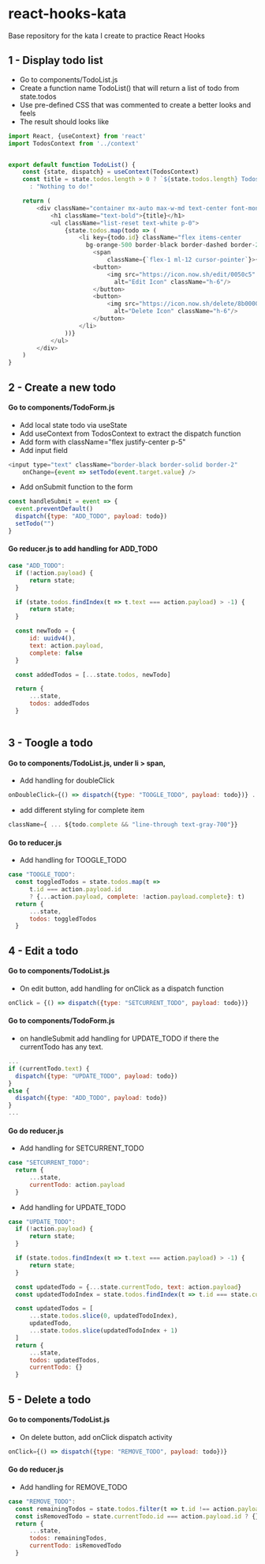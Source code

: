 # react-hooks-kata
Base repository for the kata I create to practice React Hooks

## 1 - Display todo list

* Go to components/TodoList.js 
* Create a function name TodoList() that will return a list of todo from state.todos
* Use pre-defined CSS that was commented to create a better looks and feels
* The result should looks like 

```javascript
import React, {useContext} from 'react'
import TodosContext from '../context'


export default function TodoList() {
    const {state, dispatch} = useContext(TodosContext)
    const title = state.todos.length > 0 ? `${state.todos.length} Todos` 
      : "Nothing to do!"

    return (
        <div className="container mx-auto max-w-md text-center font-mono">
            <h1 className="text-bold">{title}</h1>
            <ul className="list-reset text-white p-0">
                {state.todos.map(todo => (
                    <li key={todo.id} className="flex items-center 
                      bg-orange-500 border-black border-dashed border-2 my-2 py-4">
                        <span
                            className={`flex-1 ml-12 cursor-pointer`}>{todo.text}</span>
                        <button>
                            <img src="https://icon.now.sh/edit/0050c5" 
                              alt="Edit Icon" className="h-6"/>
                        </button>
                        <button>
                            <img src="https://icon.now.sh/delete/8b0000" 
                              alt="Delete Icon" className="h-6"/>
                        </button>
                    </li>
                ))}
            </ul>
        </div>
    )
}
```

## 2 - Create a new todo
#### Go to components/TodoForm.js
* Add local state todo via useState
* Add useContext from TodosContext to extract the dispatch function 
* Add form with className="flex justify-center p-5"
* Add input field 
```javascript 
<input type="text" className="border-black border-solid border-2" 
    onChange={event => setTodo(event.target.value} />
```
* Add onSubmit function to the form
```javascript  
const handleSubmit = event => {
  event.preventDefault()
  dispatch({type: "ADD_TODO", payload: todo})
  setTodo("")
}
``` 
#### Go reducer.js to add handling for ADD_TODO
```javascript
case "ADD_TODO": 
  if (!action.payload) {
      return state;
  }

  if (state.todos.findIndex(t => t.text === action.payload) > -1) {
      return state;
  }

  const newTodo = {
      id: uuidv4(),
      text: action.payload,
      complete: false
  }

  const addedTodos = [...state.todos, newTodo]

  return {
      ...state,
      todos: addedTodos
  }
        
```

## 3 - Toogle a todo
#### Go to components/TodoList.js, under li > span, 
* Add handling for doubleClick 
```javascript 
onDoubleClick={() => dispatch({type: "TOOGLE_TODO", payload: todo})} ...
```
* add different styling for complete item
```javascript 
className={ ... ${todo.complete && "line-through text-gray-700"}}
```

#### Go to reducer.js
* Add handling for TOOGLE_TODO
```javascript
case "TOOGLE_TODO": 
  const toggledTodos = state.todos.map(t => 
      t.id === action.payload.id 
      ? {...action.payload, complete: !action.payload.complete}: t) 
  return {
      ...state,
      todos: toggledTodos
  }
```

## 4 - Edit a todo
#### Go to components/TodoList.js
* On edit button, add handling for onClick as a dispatch function 
```javascript
onClick = {() => dispatch({type: "SETCURRENT_TODO", payload: todo})}
```

#### Go to components/TodoForm.js
* on handleSubmit add handling for UPDATE_TODO if there the currentTodo has any text. 
```javascript
...
if (currentTodo.text) {
  dispatch({type: "UPDATE_TODO", payload: todo})
}
else {
  dispatch({type: "ADD_TODO", payload: todo})
}
...
```

#### Go do reducer.js
* Add handling for SETCURRENT_TODO
```javascript
case "SETCURRENT_TODO": 
  return {
      ...state,
      currentTodo: action.payload
  }
```

* Add handling for UPDATE_TODO
```javascript
case "UPDATE_TODO": 
  if (!action.payload) {
      return state;
  }

  if (state.todos.findIndex(t => t.text === action.payload) > -1) {
      return state;
  }

  const updatedTodo = {...state.currentTodo, text: action.payload}
  const updatedTodoIndex = state.todos.findIndex(t => t.id === state.currentTodo.id)

  const updatedTodos = [
      ...state.todos.slice(0, updatedTodoIndex),
      updatedTodo,
      ...state.todos.slice(updatedTodoIndex + 1)
  ]
  return {
      ...state,
      todos: updatedTodos,
      currentTodo: {}
  }
```
## 5 - Delete a todo

#### Go to components/TodoList.js
* On delete button, add onClick dispatch activity 
```javascript
onClick={() => dispatch({type: "REMOVE_TODO", payload: todo})}
```

#### Go do reducer.js
* Add handling for REMOVE_TODO
```javascript
case "REMOVE_TODO": 
  const remainingTodos = state.todos.filter(t => t.id !== action.payload.id);
  const isRemovedTodo = state.currentTodo.id === action.payload.id ? {} : state.currentTodo;
  return {
      ...state,
      todos: remainingTodos,
      currentTodo: isRemovedTodo
  }
```
